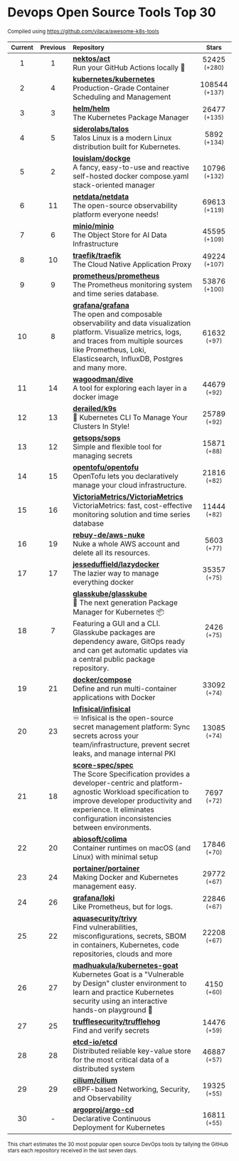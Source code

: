 # Devops Open Source Tools Top 30
<sup>Compiled using https://github.com/vilaca/awesome-k8s-tools</sup>
<div align="center">

|<sub>Current</sub>|<sub>Previous</sub>|<sub>Repository</sub>|<sub>Stars</sub>|
|:---:|:---:|:---|:---:|
|1|1|[**nektos/act**](https://github.com/nektos/act)<br/>Run your GitHub Actions locally 🚀|52425 <sup>(+280)</sup>|
|2|4|[**kubernetes/kubernetes**](https://github.com/kubernetes/kubernetes)<br/>Production-Grade Container Scheduling and Management|108544 <sup>(+137)</sup>|
|3|3|[**helm/helm**](https://github.com/helm/helm)<br/>The Kubernetes Package Manager|26477 <sup>(+135)</sup>|
|4|5|[**siderolabs/talos**](https://github.com/siderolabs/talos)<br/>Talos Linux is a modern Linux distribution built for Kubernetes.|5892 <sup>(+134)</sup>|
|5|2|[**louislam/dockge**](https://github.com/louislam/dockge)<br/>A fancy, easy-to-use and reactive self-hosted docker compose.yaml stack-oriented manager|10796 <sup>(+132)</sup>|
|6|11|[**netdata/netdata**](https://github.com/netdata/netdata)<br/>The open-source observability platform everyone needs!|69613 <sup>(+119)</sup>|
|7|6|[**minio/minio**](https://github.com/minio/minio)<br/>The Object Store for AI Data Infrastructure|45595 <sup>(+109)</sup>|
|8|10|[**traefik/traefik**](https://github.com/traefik/traefik)<br/>The Cloud Native Application Proxy|49224 <sup>(+107)</sup>|
|9|9|[**prometheus/prometheus**](https://github.com/prometheus/prometheus)<br/>The Prometheus monitoring system and time series database.|53876 <sup>(+100)</sup>|
|10|8|[**grafana/grafana**](https://github.com/grafana/grafana)<br/>The open and composable observability and data visualization platform. Visualize metrics, logs, and traces from multiple sources like Prometheus, Loki, Elasticsearch, InfluxDB, Postgres and many more. |61632 <sup>(+97)</sup>|
|11|14|[**wagoodman/dive**](https://github.com/wagoodman/dive)<br/>A tool for exploring each layer in a docker image|44679 <sup>(+92)</sup>|
|12|13|[**derailed/k9s**](https://github.com/derailed/k9s)<br/>🐶 Kubernetes CLI To Manage Your Clusters In Style!|25789 <sup>(+92)</sup>|
|13|12|[**getsops/sops**](https://github.com/getsops/sops)<br/>Simple and flexible tool for managing secrets|15871 <sup>(+88)</sup>|
|14|15|[**opentofu/opentofu**](https://github.com/opentofu/opentofu)<br/>OpenTofu lets you declaratively manage your cloud infrastructure.|21816 <sup>(+82)</sup>|
|15|16|[**VictoriaMetrics/VictoriaMetrics**](https://github.com/VictoriaMetrics/VictoriaMetrics)<br/>VictoriaMetrics: fast, cost-effective monitoring solution and time series database|11444 <sup>(+82)</sup>|
|16|19|[**rebuy-de/aws-nuke**](https://github.com/rebuy-de/aws-nuke)<br/>Nuke a whole AWS account and delete all its resources.|5603 <sup>(+77)</sup>|
|17|17|[**jesseduffield/lazydocker**](https://github.com/jesseduffield/lazydocker)<br/>The lazier way to manage everything docker|35357 <sup>(+75)</sup>|
|18|7|[**glasskube/glasskube**](https://github.com/glasskube/glasskube)<br/>🧊 The next generation Package Manager for Kubernetes 📦 Featuring a GUI and a CLI. Glasskube packages are dependency aware, GitOps ready and can get automatic updates via a central public package repository.|2426 <sup>(+75)</sup>|
|19|21|[**docker/compose**](https://github.com/docker/compose)<br/>Define and run multi-container applications with Docker|33092 <sup>(+74)</sup>|
|20|23|[**Infisical/infisical**](https://github.com/Infisical/infisical)<br/>♾ Infisical is the open-source secret management platform: Sync secrets across your team/infrastructure, prevent secret leaks, and manage internal PKI|13085 <sup>(+74)</sup>|
|21|18|[**score-spec/spec**](https://github.com/score-spec/spec)<br/>The Score Specification provides a developer-centric and platform-agnostic Workload specification to improve developer productivity and experience. It eliminates configuration inconsistencies between environments.|7697 <sup>(+72)</sup>|
|22|20|[**abiosoft/colima**](https://github.com/abiosoft/colima)<br/>Container runtimes on macOS (and Linux) with minimal setup|17846 <sup>(+70)</sup>|
|23|24|[**portainer/portainer**](https://github.com/portainer/portainer)<br/>Making Docker and Kubernetes management easy.|29772 <sup>(+67)</sup>|
|24|26|[**grafana/loki**](https://github.com/grafana/loki)<br/>Like Prometheus, but for logs.|22846 <sup>(+67)</sup>|
|25|22|[**aquasecurity/trivy**](https://github.com/aquasecurity/trivy)<br/>Find vulnerabilities, misconfigurations, secrets, SBOM in containers, Kubernetes, code repositories, clouds and more|22208 <sup>(+67)</sup>|
|26|27|[**madhuakula/kubernetes-goat**](https://github.com/madhuakula/kubernetes-goat)<br/>Kubernetes Goat is a "Vulnerable by Design" cluster environment to learn and practice Kubernetes security using an interactive hands-on playground 🚀|4150 <sup>(+60)</sup>|
|27|25|[**trufflesecurity/trufflehog**](https://github.com/trufflesecurity/trufflehog)<br/>Find and verify secrets|14476 <sup>(+59)</sup>|
|28|28|[**etcd-io/etcd**](https://github.com/etcd-io/etcd)<br/>Distributed reliable key-value store for the most critical data of a distributed system|46887 <sup>(+57)</sup>|
|29|29|[**cilium/cilium**](https://github.com/cilium/cilium)<br/>eBPF-based Networking, Security, and Observability|19325 <sup>(+55)</sup>|
|30|-|[**argoproj/argo-cd**](https://github.com/argoproj/argo-cd)<br/>Declarative Continuous Deployment for Kubernetes|16811 <sup>(+55)</sup>|


</div>

<sub>This chart estimates the 30 most popular open source DevOps tools by tallying the GitHub stars each repository received in the last seven days.</sub>
